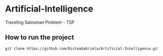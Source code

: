 # Artificial-Intelligence
Traveling Salesman Problem - TSP

## How to run the project
```bash
git clone https://github.com/RisteaGabriela/Artificial-Intelligence.git
```
